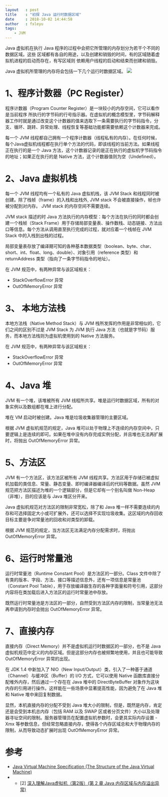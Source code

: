 ```yaml
---
layout   : post
title    : "初探 Java 运行时数据区域"
date     : 2018-10-02 14:44:58
author   : fxleyu
tags:
    - JVM
---
```

Java 虚拟机在执行 Java 程序的过程中会把它所管理的内存划分为若干个不同的数据区域。这些
区域都有各自的用途，以及创建和销毁的时间，有的区域随着虚拟机进程的启动而存在，有写区域则
依赖用户线程的启动和结束而创建和销毁。

Java 虚拟机所管理的内存将会包括一下几个运行时数据区域。
![](https://upload.wikimedia.org/wikipedia/commons/d/dd/JvmSpec7.png)

# 1、程序计数器（PC Register）
程序计数器（Program Counter Register）是一块较小的内存空间，它可以看作是当前程序
所执行的字节码的行号指示器。在虚拟机的概念模型里，字节码解释器工作时就是通过改变这个计数器的值来选取下一条需要执行的字节码指令，分支、循环、跳转、异常处理、线程恢复等基础功能都需要依赖这个计数器来完成。

每一个 JVM 线程都自己拥有一个程序计数器（线程私有的内存）。在任何时候，每个Java虚拟机线程都在执行单个方法的代码，即该线程的当前方法。如果线程正在执行的是一个 Java 方法，这个计数器记录的是正在执行的虚拟机字节码指令的地址；如果正在执行的是 Native 方法，这个计数器值则为空（Undefined）。

# 2、Java 虚拟机栈
每一个 JVM 线程均有一个私有的 Java 虚拟机栈，该 JVM Stack 和线程同时被创建。除了栈帧（frame）的入栈和出栈外, JVM stack 不会被直接操作，帧也许被分配到对内存。 JVM stack 的内存空间不需要连续。

JVM stack 描述的时 Java 方法执行的内存模型：每个方法在执行的同时都会创建一个栈帧（Stack Frame）用于存储局部变量表、操作数栈、动态链接、方法出口等信息。每个方法从调用直至执行完成的过程，就对应着一个栈帧在 JVM Stack 中的入栈到出栈的过程。

局部变量表存放了编译期可知的各种基本数据类型（boolean、byte、char、short、int、float、long、double）、对象引用（reference 类型）和returnAddress 类型（指向了一条字节码指令的地址）。

在 JVM 规范中，有两种异常与该区域相关：
- StackOverflowError 异常
- OutOfMemoryError 异常

# 3、 本地方法栈
本地方法栈（Native Method Stack）与 JVM 栈所发挥的作用是非常相似的，它们之间的区别不过是 JVM Stack 为 JVM 执行 Java 方法（也就是字节码）服务，而本地方法栈则为虚拟机使用到的 Native 方法服务。

在 JVM 规范中，有两种异常与该区域相关：
- StackOverflowError 异常
- OutOfMemoryError 异常

# 4、Java 堆
JVM 有一个堆，该堆被所有 JVM 线程所共享。堆是运行时数据区域，所有的对象实例以及数组都在堆上进行分配。

堆在 VM 启动时被创建。Java 堆是垃圾收集器管理的主要区域。

根据 JVM 虚拟机规范的规定，Java 堆可以处于物理上不连续的内存空间中，只要逻辑上是连续的即可。如果在堆中没有内存完成实例分配，并且堆也无法再扩展时，将抛出 OutOfMemoryError 异常。

# 5、方法区
JVM 有一个方法区，该方法区被所有 JVM 线程共享。方法区用于存储已被虚拟机加载的类信息、常量、静态变量、即时编译器编译后的代码等数据。虽然 JVM 规范把方法区描述为堆的一个逻辑部分，但是它却有一个别名叫做 Non-Heap（非堆），目的应该是与 Java 堆区分开来。

Java 虚拟机规范对方法区的限制非常宽松，除了和 Java 堆一样不需要连续的内存和可选择固定大小或可扩展外，还可以选择不实现垃圾收集。这区域的内存回收目标主要是争对常量池的回收和对类型的卸载。

根据 JVM 规范的规定，当方法区无法满足内存分配需求时，将抛出 OutOfMemoryError 异常。

# 6、运行时常量池
运行时常量池（Runtime Constant Pool）是方法区的一部分。Class 文件中除了有类的版本、字段、方法、接口等描述信息外，还有一项信息是常量池（Constant Pool Table），用于存放编译器生存的各种字面量和符号引用，这部分内容将在类加载后进入方法区的运行时常量池中存放。

既然运行时常量池是方法区的一部分，自然受到方法区内存的限制，当常量池无法再申请到内存时会抛出 OutOfMemoryError 异常。

# 7、直接内存
直接内存（Direct Memory）并不是虚拟机运行时数据区的一部分，也不是 Java 虚拟机规范中定义的内存区域。但是这部分内存也被频繁地使用，并且也可能导致 OutOfMemoryError 异常的出现。

在 JDK 1.4 中新加入了 NIO（New Input/Output）类，引入了一种基于通道（Channel）与缓冲区（Buffer）的 I/O 方式，它可以使用 Native 函数库直接分配堆外内存，然后通过一个存在在 Java 堆中的 DirectByteBuffer 对象作为这块内存的引用进行操作。这样能在一些场景中显著提高性能，因为避免了在 Java 堆和 Native 堆中来回复制数据。

显然，本机直接内存的分配不受到 Java 堆大小的限制，但是，既然是内存，肯定还是会受到本机总内存（包括 RAM 以及 SWAP 区或者分页文件）大小以及处理器寻址空间的限制。服务器管理员在配置虚拟机参数时，会更具实际内存设置 -Xmx 等参数信息，但经常忽略直接内存，使得各个内存区域总和大于物理内存的限制，从而导致动态扩展时出现 OutOfMemoryError 异常。

# 参考
- [Java Virtual Machine Specification (The Structure of the Java Virtual Machine)](https://docs.oracle.com/javase/specs/jvms/se7/html/jvms-2.html#jvms-2.5)
- - [2] [深入理解Java虚拟机（第2版）(第 2 章 Java 内存区域与内存溢出异常)](https://book.douban.com/subject/24722612/)
